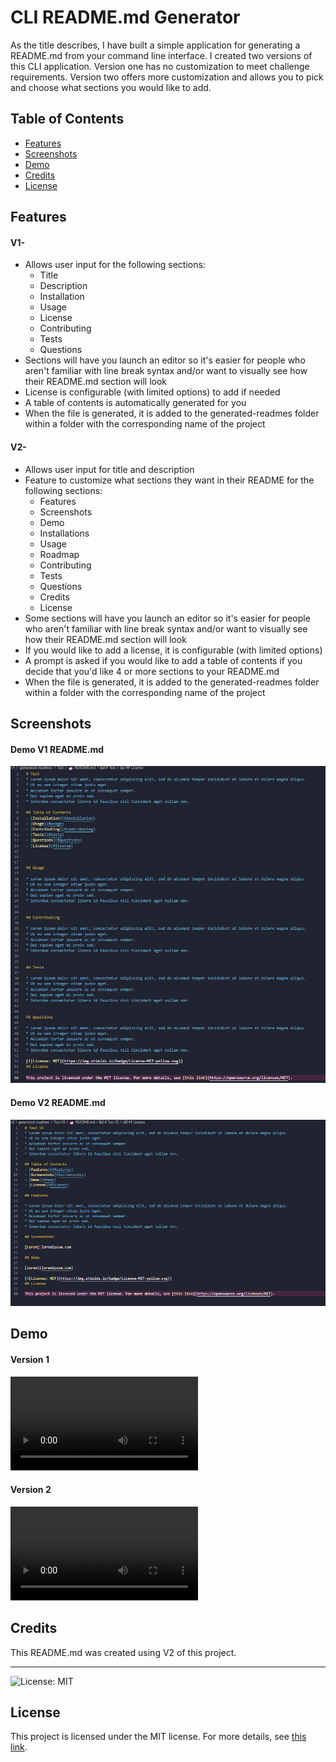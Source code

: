 # CLI README.md Generator
As the title describes, I have built a simple application for generating a README.md from your command line interface. I created two versions of this CLI application. Version one has no customization to meet challenge requirements. Version two offers more customization and allows you to pick and choose what sections you would like to add.

## Table of Contents
- [Features](#features)
- [Screenshots](#screenshots)
- [Demo](#demo)
- [Credits](#credits)
- [License](#license)

## Features

#### V1-
* Allows user input for the following sections: 
	* Title
	* Description 
	* Installation
	* Usage
	* License
	* Contributing
	* Tests
	* Questions
* Sections will have you launch an editor so it's easier for people who aren't familiar with line break syntax and/or want to visually see how their README.md section will look
* License is configurable (with limited options) to add if needed
* A table of contents is automatically generated for you
* When the file is generated, it is added to the generated-readmes folder within a folder with the corresponding name of the project

#### V2- 
* Allows user input for title and description
* Feature to customize what sections they want in their README for the following sections: 
	* Features
	* Screenshots
	* Demo
	* Installations
	* Usage
	* Roadmap
	* Contributing
	* Tests
	* Questions
	* Credits
	* License
* Some sections will have you launch an editor so it's easier for people who aren't familiar with line break syntax and/or want to visually see how their README.md section will look
* If you would like to add a license, it is configurable (with limited options)
* A prompt is asked if you would like to add a table of contents if you decide that you'd like 4 or more sections to your README.md
* When the file is generated, it is added to the generated-readmes folder within a folder with the corresponding name of the project

## Screenshots

#### Demo V1 README.md
![Demo-V1](./media/demo-v1.png)
#### Demo V2 README.md
![Demo-V2](./media/demo-v2.png)

## Demo

#### Version 1
![Demo-V1](./media/demo-v1.mp4)

#### Version 2
![Demo-V2](./media/demo-v2.mp4)



## Credits

This README.md was created using V2 of this project.

---

![License: MIT](https://img.shields.io/badge/License-MIT-yellow.svg) 
## License

This project is licensed under the MIT license. For more details, see [this link](https://opensource.org/licenses/MIT).
